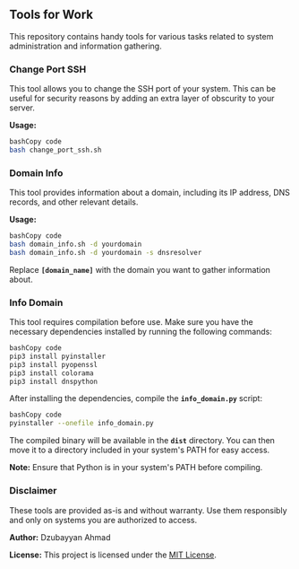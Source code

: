 
## **Tools for Work**

This repository contains handy tools for various tasks related to system administration and information gathering.

### **Change Port SSH**

This tool allows you to change the SSH port of your system. This can be useful for security reasons by adding an extra layer of obscurity to your server.

**Usage:**

```bash
bashCopy code
bash change_port_ssh.sh 

```


### **Domain Info**

This tool provides information about a domain, including its IP address, DNS records, and other relevant details.

**Usage:**

```bash
bashCopy code
bash domain_info.sh -d yourdomain
bash domain_info.sh -d yourdomain -s dnsresolver

```

Replace **`[domain_name]`** with the domain you want to gather information about.

### **Info Domain**

This tool requires compilation before use. Make sure you have the necessary dependencies installed by running the following commands:

```bash
bashCopy code
pip3 install pyinstaller
pip3 install pyopenssl
pip3 install colorama
pip3 install dnspython

```

After installing the dependencies, compile the **`info_domain.py`** script:

```bash
bashCopy code
pyinstaller --onefile info_domain.py

```

The compiled binary will be available in the **`dist`** directory. You can then move it to a directory included in your system's PATH for easy access.

**Note:** Ensure that Python is in your system's PATH before compiling.

### **Disclaimer**

These tools are provided as-is and without warranty. Use them responsibly and only on systems you are authorized to access.

**Author:** Dzubayyan Ahmad

**License:** This project is licensed under the [MIT License](https://chat.openai.com/c/LICENSE).
